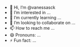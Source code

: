 - 👋 Hi, I’m @vanessasck
- 👀 I’m interested in ...
- 🌱 I’m currently learning ...
- 💞️ I’m looking to collaborate on ...
- 📫 How to reach me ...
- 😄 Pronouns: ...
- ⚡ Fun fact: ...

<!---
vanessasck/vanessasck is a ✨ special ✨ repository because its `README.md` (this file) appears on your GitHub profile.
You can click the Preview link to take a look at your changes.
--->
